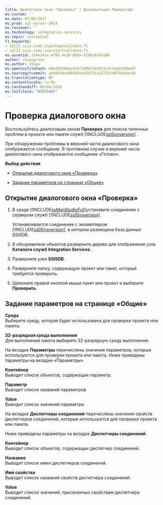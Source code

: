 ```yaml
---
title: Диалоговое окно "Проверка" | Документация Майкрософт
ms.custom: ''
ms.date: 03/06/2017
ms.prod: sql-server-2014
ms.reviewer: ''
ms.technology: integration-services
ms.topic: conceptual
f1_keywords:
- sql12.ssis.ssms.ispackagevalidate.f1
- sql12.ssis.ssms.isprojectvalidate.f1
ms.assetid: 134e14ce-4f8d-4a20-889a-918014c841d8
author: chugugrace
ms.author: chugu
ms.openlocfilehash: 69e29d106dc9f4f100bf191911c5c34e0250be8f
ms.sourcegitcommit: ad4d92dce894592a259721a1571b1d8736abacdb
ms.translationtype: MT
ms.contentlocale: ru-RU
ms.lasthandoff: 08/04/2020
ms.locfileid: "87655887"
---
```

# <a name="validate-dialog-box"></a>Проверка диалогового окна
  Воспользуйтесь диалоговым окном **Проверка** для поиска типичных проблем в проекте или пакете служб [!INCLUDE[ssISnoversion](../../includes/ssisnoversion-md.md)] .  
  
 При обнаружении проблемы в верхней части диалогового окна отображается сообщение. В противном случае в верхней части диалогового окна отображается сообщение «Готово».  
  
 **Выбор действия**  
  
-   [Открытие диалогового окна «Проверка»](#open_dialog)  
  
-   [Задание параметров на странице «Общие»](#general)  
  
##  <a name="open-the-validate-dialog-box"></a><a name="open_dialog"></a> Открытие диалогового окна «Проверка»  
  
1.  В среде [!INCLUDE[ssManStudioFull](../../includes/ssmanstudiofull-md.md)]установите соединение с сервером служб [!INCLUDE[ssISnoversion](../../includes/ssisnoversion-md.md)] .  
  
     Устанавливается соединение с экземпляром [!INCLUDE[ssDEnoversion](../../includes/ssdenoversion-md.md)], в котором размещена база данных SSISDB.  
  
2.  В обозревателе объектов разверните дерево для отображения узла **Каталоги служб Integration Services** .  
  
3.  Разверните узел **SSISDB** .  
  
4.  Разверните папку, содержащую проект или пакет, который требуется проверить.  
  
5.  Щелкните правой кнопкой мыши пакет или проект и выберите **Проверить**.  
  
##  <a name="set-the-options-on-the-general-page"></a><a name="general"></a> Задание параметров на странице «Общие»  
 **Среда**  
 Выберите среду, которая будет использована для проверки проекта или пакета.  
  
 **32-разрядная среда выполнения**  
 Для выполнения пакета выберите 32-разрядную среду выполнения.  
  
 На вкладке **Параметры** перечислены значения параметров, которые используются для проверки проекта или пакета. Ниже приведены параметры на вкладке «Параметры».  
  
 **Контейнер**  
 Выводит список объектов, содержащих параметр.  
  
 **Параметр**  
 Выводит список названий параметров  
  
 **Value**  
 Выводит список значений параметра.  
  
 На вкладке **Диспетчеры соединений** перечислены значения свойств диспетчеров соединений, которые используются для проверки проекта или пакета.  
  
 Ниже приведены параметры на вкладке **Диспетчеры соединений** .  
  
 **Контейнер**  
 Выводит список объектов, содержащих диспетчер соединений.  
  
 **Название**  
 Выводит список имен диспетчеров соединений.  
  
 **Имя свойства**  
 Выводит список названий свойств диспетчера соединений.  
  
 **Value**  
 Выводит список значений, присвоенных свойствам диспетчера соединений.  
  
  
